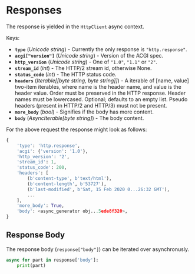 # Responses

The response is yielded in the `HttpClient` async context.

Keys:

- **`type`** (_Unicode string_) - Currently the only response is
  `"http.response"`.
- **`acgi["version"]`** (_Unicode string_) - Version of the ACGI spec.
- **`http_version`** (_Unicode string_) - One of `"1.0"`, `"1.1"` or `"2"`.
- **`stream_id`** (_int_) - The HTTP/2 stream id, otherwise None.
- **`status_code`** (_int_) - The HTTP status code.
- **`headers`** (_Iterable[[byte string, byte string]]_) - A iterable of [name,
  value] two-item iterables, where name is the header name, and value is the
  header value. Order must be preserved in the HTTP response. Header names
  must be lowercased. Optional; defaults to an empty list. Pseudo headers
  (present in HTTP/2 and HTTP/3) must not be present.
- **`more_body`** (_bool_) - Signifies if the body has more content.
- **`body`** (_AsyncIterable[byte string]_) - The body content.

For the above request the response might look as follows:

```python
{
    'type': 'http.response',
    'acgi': {'version': '1.0'},
    'http_version': '2',
    'stream_id': 1,
    'status_code': 200,
    'headers': [
        (b'content-type', b'text/html'),
        (b'content-length', b'53727'),
        (b'last-modified', b'Sat, 15 Feb 2020 0...26:32 GMT'),
        ...
    ],
    'more_body': True,
    'body': <async_generator obj...5ede8f320>,
}
```

## Response Body

The response body (`response["body"]`) can be iterated over asynchronusly.

```python
async for part in response['body']:
    print(part)
```
